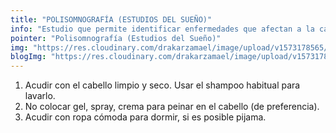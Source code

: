 ```yaml
---
title: "POLISOMNOGRAFÍA (ESTUDIOS DEL SUEÑO)"
info: "Estudio que permite identificar enfermedades que afectan a la calidad de sueño del paciente, se realiza mientras el paciente duerme en condiciones normales."
pointer: "Polisomnografía (Estudios del Sueño)"
img: "https://res.cloudinary.com/drakarzamael/image/upload/v1573178565/estudiosMini/POLISOMNOGRAF%C3%8DA_ESTUDIOS_DEL_SUE%C3%91O.svg"
blogImg: "https://res.cloudinary.com/drakarzamael/image/upload/v1573178917/estudiosBlog/POLISOMNOGRAFA_ESTUDIOS_DEL_SUEO__open.svg"
---
```


1. Acudir con el cabello limpio y seco. Usar el shampoo habitual para lavarlo.
2. No colocar gel, spray, crema para peinar en el cabello (de preferencia).
3. Acudir con ropa cómoda para dormir, si es posible pijama.
